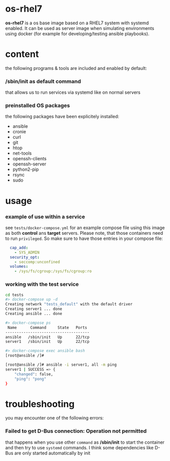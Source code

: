 # os-rhel7
**os-rhel7** is a os base image based on a RHEL7 system with systemd enabled. It can be used as server image when simulating environments using docker (for example for developing/testing ansible playbooks).

# content
the following programs & tools are included and enabled by default:

### /sbin/init as default command
that allows us to run services via systemd like on normal servers

### preinstalled OS packages
the following packages have been explicitely installed:
- ansible
- cronie
- curl
- git
- htop
- net-tools
- openssh-clients
- openssh-server
- python2-pip
- rsync
- sudo


# usage

### example of use within a service
see `tests/docker-compose.yml` for an example compose file using this image as both **control** ans **target** servers. Please note, that those containers need to run `privileged`. So make sure to have those entries in your compose file:
```yaml
  cap_add:
    - SYS_ADMIN
  security_opt:
    - seccomp:unconfined
  volumes:
    - /sys/fs/cgroup:/sys/fs/cgroup:ro
```

### working with the test service
```bash
cd tests
#> docker-compose up -d
Creating network "tests_default" with the default driver
Creating server1 ... done
Creating ansible ... done

#> docker-compose ps
 Name      Command     State   Ports
-------------------------------------
ansible   /sbin/init   Up      22/tcp
server1   /sbin/init   Up      22/tcp

#> docker-compose exec ansible bash
[root@ansible /]#

[root@ansible /]# ansible -i server1, all -m ping
server1 | SUCCESS => {
    "changed": false,
    "ping": "pong"
}
```


# troubleshooting
you may encounter one of the following errors:
### Failed to get D-Bus connection: Operation not permitted
that happens when you use other `command` as **/sbin/init** to start the container and then try to use `systemd` commands. I think some dependencies like D-Bus are only started automatically by init
